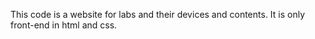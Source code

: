 This code is a website for labs and their devices and contents. It is only front-end in html and css.
